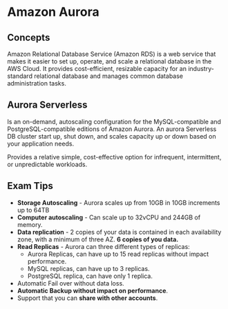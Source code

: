 # Amazon Aurora
## Concepts

Amazon Relational Database Service (Amazon RDS) is a web service that makes it easier to set up, operate, and scale a relational database in the AWS Cloud. It provides cost-efficient, resizable capacity for an industry-standard relational database and manages common database administration tasks.

## Aurora Serverless

Is an on-demand, autoscaling configuration for the MySQL-compatible and PostgreSQL-compatible editions of Amazon Aurora. An aurora Serverless DB cluster start up, shut down, and scales capacity up or down based on your application needs. 

Provides a relative simple, cost-effective option for infrequent, intermittent, or unpredictable workloads.

## Exam Tips
* **Storage Autoscaling** - Aurora scales up from 10GB in 10GB increments up to 64TB
* **Computer autoscaling** - Can scale up to 32vCPU and 244GB of memory.
* **Data replication** - 2 copies of your data is contained in each availability zone, with a minimum of three AZ. **6 copies of you data.** 
* **Read Replicas** - Aurora can three different types of replicas:
  * Aurora Replicas, can have up to 15 read replicas without impact performance.
  * MySQL replicas, can have up to 3 replicas.
  * PostgreSQL replica, can have only 1 replica.
* Automatic Fail over without data loss.
* **Automatic Backup without impact on performance**. 
* Support that you can **share with other accounts**.
